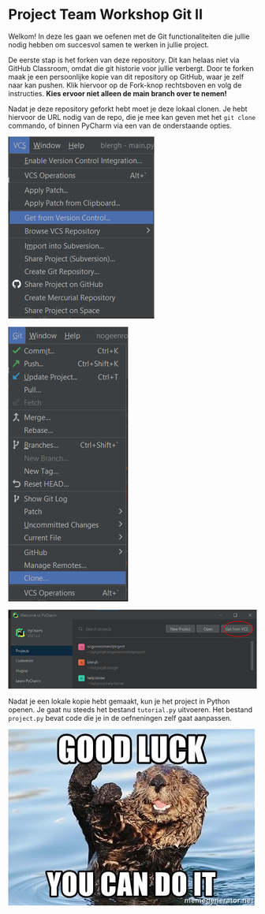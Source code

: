 # Project Team Workshop Git II

Welkom! In deze les gaan we oefenen met de Git functionaliteiten die jullie nodig hebben om succesvol samen te werken in jullie project.

De eerste stap is het forken van deze repository. Dit kan helaas niet via GitHub Classroom, omdat die git historie voor jullie verbergt. Door te forken maak je een persoonlijke kopie van dit repository op GitHub, waar je zelf naar kan pushen. Klik hiervoor op de Fork-knop rechtsboven en volg de instructies. **Kies ervoor niet alleen de main branch over te nemen!**

Nadat je deze repository geforkt hebt moet je deze lokaal clonen. Je hebt hiervoor de URL nodig van de repo, die je mee kan geven met het `git clone` commando, of binnen PyCharm via een van de onderstaande opties.

![](images/Get1.png)

![](images/Get2.png)

![](images/Get3.png)

Nadat je een lokale kopie hebt gemaakt, kun je het project in Python openen. Je gaat nu steeds het bestand `tutorial.py` uitvoeren. Het bestand `project.py` bevat code die je in de oefneningen zelf gaat aanpassen.

![](images/good_luck.png)
